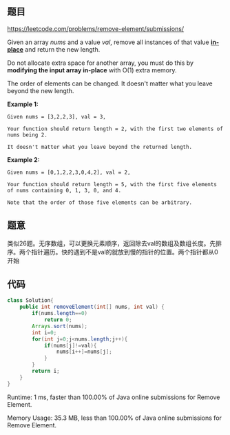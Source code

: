 ## 题目

https://leetcode.com/problems/remove-element/submissions/

Given an array *nums* and a value *val*, remove all instances of that value [**in-place**](https://en.wikipedia.org/wiki/In-place_algorithm) and return the new length.

Do not allocate extra space for another array, you must do this by **modifying the input array in-place** with O(1) extra memory.

The order of elements can be changed. It doesn't matter what you leave beyond the new length.

**Example 1:**

```
Given nums = [3,2,2,3], val = 3,

Your function should return length = 2, with the first two elements of nums being 2.

It doesn't matter what you leave beyond the returned length.
```

**Example 2:**

```
Given nums = [0,1,2,2,3,0,4,2], val = 2,

Your function should return length = 5, with the first five elements of nums containing 0, 1, 3, 0, and 4.

Note that the order of those five elements can be arbitrary.
```



## 题意

类似26题。无序数组，可以更换元素顺序，返回除去val的数组及数组长度。先排序。两个指针遍历。快的遇到不是val的就放到慢的指针的位置。两个指针都从0 开始



## 代码

```java
class Solution{
    public int removeElement(int[] nums, int val) {
     	if(nums.length==0)
            return 0;
        Arrays.sort(nums);
        int i=0;
        for(int j=0;j<nums.length;j++){
            if(nums[j]!=val){
                nums[i++]=nums[j];
            }
        }
        return i;
    }
}
```





Runtime: 1 ms, faster than 100.00% of Java online submissions for Remove Element.

Memory Usage: 35.3 MB, less than 100.00% of Java online submissions for Remove Element.